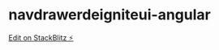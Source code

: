 # navdrawerdeigniteui-angular

[Edit on StackBlitz ⚡️](https://stackblitz.com/edit/navdrawerdeigniteui-angular)